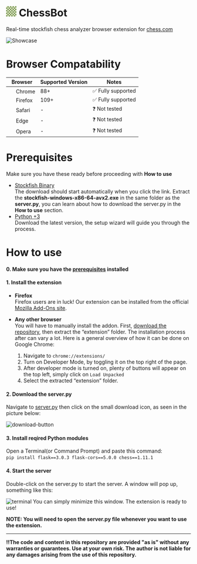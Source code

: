 # <img src="extension/icon.png" width="28" height="28" /> ChessBot
Real-time stockfish chess analyzer browser extension for [chess.com](https://www.chess.com)

![Showcase](https://github.com/user-attachments/assets/003ef739-f8a3-4d54-8969-01cc7404fae7)


# Browser Compatability

| Browser        | Supported Version | Notes                                  |
|----------------|-------------------|----------------------------------------|
| <img src="https://upload.wikimedia.org/wikipedia/commons/e/e1/Google_Chrome_icon_%28February_2022%29.svg" style="width: 16px; height: 16px;"> Chrome         | 88+              | ✅ Fully supported                        |
| <img src="https://upload.wikimedia.org/wikipedia/commons/a/a0/Firefox_logo%2C_2019.svg" style="width: 16px; height: 16px;"> Firefox        | 109+              | ✅ Fully supported                        |
| <img src="https://upload.wikimedia.org/wikipedia/commons/5/52/Safari_browser_logo.svg" style="width: 16px; height: 16px;"> Safari         | -               | ❓ Not tested                             |
| <img src="https://upload.wikimedia.org/wikipedia/commons/9/98/Microsoft_Edge_logo_%282019%29.svg" style="width: 16px; height: 16px;"> Edge           | -               | ❓ Not tested                             |
| <img src="https://upload.wikimedia.org/wikipedia/commons/4/49/Opera_2015_icon.svg" style="width: 16px; height: 16px;"> Opera          | -               | ❓ Not tested                             |


# Prerequisites

Make sure you have these ready before proceeding with **How to use**
<ul>
  <li><a href="https://github.com/official-stockfish/Stockfish/releases/latest/download/stockfish-windows-x86-64-avx2.zip">Stockfish Binary</a></li>
  The download should start automatically when you click the link. Extract the <b>stockfish-windows-x86-64-avx2.exe</b> in the same folder as the <b>server.py</b>, you can learn about how to download the server.py in the <b>How to use</b> section.
  <li><a href="https://www.python.org/downloads/" target="_blank">Python +3</a></li>
  Download the latest version, the setup wizard will guide you through the process.
</ul>

# How to use

#### 0. Make sure you have the [prerequisites](https://github.com/BoraOfficial/ChessBot?tab=readme-ov-file#prerequisites) installed

#### 1. Install the extension
- **Firefox**  
  Firefox users are in luck! Our extension can be installed from the official [Mozilla Add-Ons site](https://addons.mozilla.org/en-US/firefox/addon/chessbot/).

- **Any other browser**  
  You will have to manually install the addon. First, [download the repository](https://github.com/BoraOfficial/ChessBot/archive/refs/heads/main.zip), then extract the “extension” folder. The installation process after can vary a lot. Here is a general overview of how it can be done on Google Chrome:
  1. Navigate to `chrome://extensions/`
  2. Turn on Developer Mode, by toggling it on the top right of the page.
  4. After developer mode is turned on, plenty of buttons will appear on the top left, simply click on `Load Unpacked`
  5. Select the extracted “extension” folder.


#### 2. Download the server.py
Navigate to [server.py](https://github.com/BoraOfficial/ChessBot/blob/main/server.py) then click on the small download icon, as seen in the picture below:

<img width="668" alt="download-button" src="https://github.com/user-attachments/assets/50ef76c2-d7dd-41ba-bffd-afb26b4d0f18">

#### 3. Install reqired Python modules
Open a Terminal(or Command Prompt) and paste this command:<br>
`pip install flask==3.0.3 flask-cors==5.0.0 chess==1.11.1`
#### 4. Start the server
Double-click on the server.py to start the server. A window will pop up, something like this:

![terminal](https://github.com/user-attachments/assets/6e8ba90b-cf70-4a64-b988-657c22c4c1a6)
You can simply minimize this window. The extension is ready to use! 

**NOTE: You will need to open the server.py file whenever you want to use the extension.**

---

<b>‼️The code and content in this repository are provided "as is" without any warranties or guarantees. Use at your own risk. The author is not liable for any damages arising from the use of this repository.</b>
